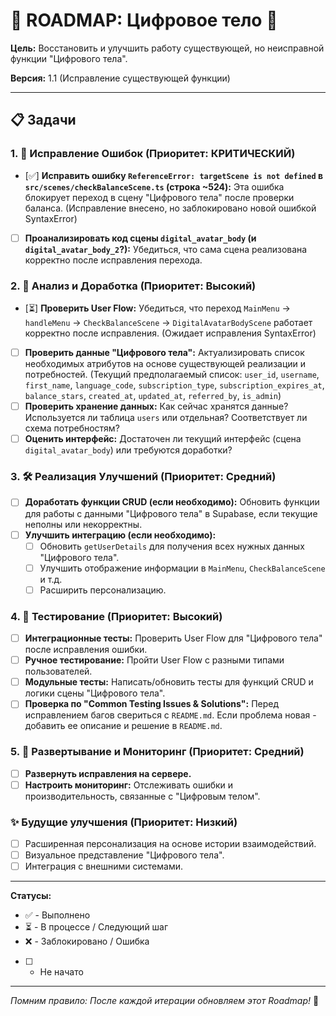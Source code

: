 # 🧭 ROADMAP: Цифровое тело 🤖

**Цель:** Восстановить и улучшить работу существующей, но неисправной функции "Цифрового тела".

**Версия:** 1.1 (Исправление существующей функции)

---

## 📋 Задачи

### 1. 🐞 Исправление Ошибок (Приоритет: КРИТИЧЕСКИЙ)
   - [✅] **Исправить ошибку `ReferenceError: targetScene is not defined` в `src/scenes/checkBalanceScene.ts` (строка ~524):** Эта ошибка блокирует переход в сцену "Цифрового тела" после проверки баланса. (Исправление внесено, но заблокировано новой ошибкой SyntaxError)
   - [ ] **Проанализировать код сцены `digital_avatar_body` (и `digital_avatar_body_2`?):** Убедиться, что сама сцена реализована корректно после исправления перехода.

### 2. 📐 Анализ и Доработка (Приоритет: Высокий)
   - [⏳] **Проверить User Flow:** Убедиться, что переход `MainMenu` -> `handleMenu` -> `CheckBalanceScene` -> `DigitalAvatarBodyScene` работает корректно после исправления. (Ожидает исправления SyntaxError)
   - [ ] **Проверить данные "Цифрового тела":** Актуализировать список необходимых атрибутов на основе существующей реализации и потребностей. (Текущий предполагаемый список: `user_id`, `username`, `first_name`, `language_code`, `subscription_type`, `subscription_expires_at`, `balance_stars`, `created_at`, `updated_at`, `referred_by`, `is_admin`)
   - [ ] **Проверить хранение данных:** Как сейчас хранятся данные? Используется ли таблица `users` или отдельная? Соответствует ли схема потребностям?
   - [ ] **Оценить интерфейс:** Достаточен ли текущий интерфейс (сцена `digital_avatar_body`) или требуются доработки?

### 3. 🛠️ Реализация Улучшений (Приоритет: Средний)
   - [ ] **Доработать функции CRUD (если необходимо):** Обновить функции для работы с данными "Цифрового тела" в Supabase, если текущие неполны или некорректны.
   - [ ] **Улучшить интеграцию (если необходимо):**
     - [ ] Обновить `getUserDetails` для получения всех нужных данных "Цифрового тела".
     - [ ] Улучшить отображение информации в `MainMenu`, `CheckBalanceScene` и т.д.
     - [ ] Расширить персонализацию.

### 4. 🧪 Тестирование (Приоритет: Высокий)
   - [ ] **Интеграционные тесты:** Проверить User Flow для "Цифрового тела" после исправления ошибки.
   - [ ] **Ручное тестирование:** Пройти User Flow с разными типами пользователей.
   - [ ] **Модульные тесты:** Написать/обновить тесты для функций CRUD и логики сцены "Цифрового тела".
   - [ ] **Проверка по "Common Testing Issues & Solutions":** Перед исправлением багов свериться с `README.md`. Если проблема новая - добавить ее описание и решение в `README.md`.

### 5. 🚀 Развертывание и Мониторинг (Приоритет: Средний)
   - [ ] **Развернуть исправления на сервере.**
   - [ ] **Настроить мониторинг:** Отслеживать ошибки и производительность, связанные с "Цифровым телом".

### ✨ Будущие улучшения (Приоритет: Низкий)
   - [ ] Расширенная персонализация на основе истории взаимодействий.
   - [ ] Визуальное представление "Цифрового тела".
   - [ ] Интеграция с внешними системами.

---

**Статусы:**
*   ✅ - Выполнено
*   ⏳ - В процессе / Следующий шаг
*   ❌ - Заблокировано / Ошибка
*   [ ] - Не начато

---
*Помним правило: После каждой итерации обновляем этот Roadmap!* 🧭 